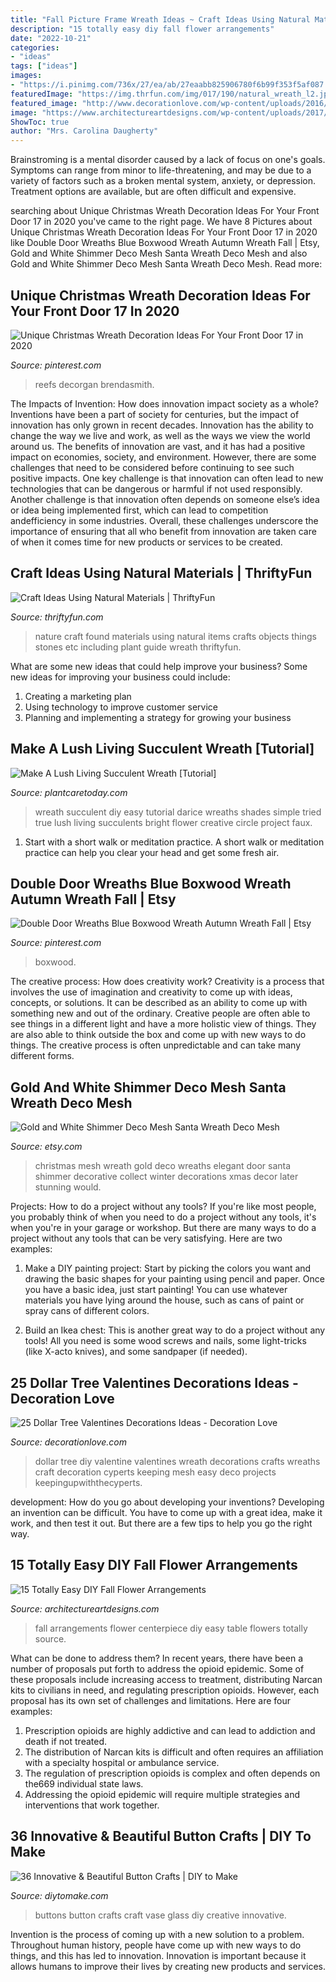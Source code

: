 ```yaml
---
title: "Fall Picture Frame Wreath Ideas ~ Craft Ideas Using Natural Materials"
description: "15 totally easy diy fall flower arrangements"
date: "2022-10-21"
categories:
- "ideas"
tags: ["ideas"]
images:
- "https://i.pinimg.com/736x/27/ea/ab/27eaabb825906780f6b99f353f5af087.jpg"
featuredImage: "https://img.thrfun.com/img/017/190/natural_wreath_l2.jpg"
featured_image: "http://www.decorationlove.com/wp-content/uploads/2016/11/Dollar-Tree-DIY-Valentines-Wreath.jpg"
image: "https://www.architectureartdesigns.com/wp-content/uploads/2017/08/3-32.jpg"
ShowToc: true
author: "Mrs. Carolina Daugherty"
---
```



Brainstroming is a mental disorder caused by a lack of focus on one's goals. Symptoms can range from minor to life-threatening, and may be due to a variety of factors such as a broken mental system, anxiety, or depression. Treatment options are available, but are often difficult and expensive.

	

		
searching about Unique Christmas Wreath Decoration Ideas For Your Front Door 17 in 2020 you've came to the right page. We have 8 Pictures about Unique Christmas Wreath Decoration Ideas For Your Front Door 17 in 2020 like Double Door Wreaths Blue Boxwood Wreath Autumn Wreath Fall | Etsy, Gold and White Shimmer Deco Mesh Santa Wreath Deco Mesh and also Gold and White Shimmer Deco Mesh Santa Wreath Deco Mesh. Read more:
		
    
## Unique Christmas Wreath Decoration Ideas For Your Front Door 17 In 2020

<img loading=lazy src="https://i.pinimg.com/736x/98/58/52/985852c01a6eaf1e0c5bba770db34176.jpg" onerror="this.onerror=null;this.src='https://tse2.mm.bing.net/th?id=OIP.3_I4PtlQAWCazFPsZV09yAHaJ4&amp;pid=15.1';" alt="Unique Christmas Wreath Decoration Ideas For Your Front Door 17 in 2020">

_Source: pinterest.com_

>reefs decorgan brendasmith. 

	

The Impacts of Invention: How does innovation impact society as a whole?
Inventions have been a part of society for centuries, but the impact of innovation has only grown in recent decades. Innovation has the ability to change the way we live and work, as well as the ways we view the world around us. The benefits of innovation are vast, and it has had a positive impact on economies, society, and environment. However, there are some challenges that need to be considered before continuing to see such positive impacts. One key challenge is that innovation can often lead to new technologies that can be dangerous or harmful if not used responsibly. Another challenge is that innovation often depends on someone else’s idea or idea being implemented first, which can lead to competition andefficiency in some industries. Overall, these challenges underscore the importance of ensuring that all who benefit from innovation are taken care of when it comes time for new products or services to be created.

    
## Craft Ideas Using Natural Materials | ThriftyFun

<img loading=lazy src="https://img.thrfun.com/img/017/190/natural_wreath_l2.jpg" onerror="this.onerror=null;this.src='https://tse4.mm.bing.net/th?id=OIP.5ZSYMUgtaIMKiDXkpLvn3wHaE5&amp;pid=15.1';" alt="Craft Ideas Using Natural Materials | ThriftyFun">

_Source: thriftyfun.com_

>nature craft found materials using natural items crafts objects things stones etc including plant guide wreath thriftyfun. 

	

What are some new ideas that could help improve your business?
Some new ideas for improving your business could include: 
1. Creating a marketing plan 
2. Using technology to improve customer service 
3. Planning and implementing a strategy for growing your business 

    
## Make A Lush Living Succulent Wreath [Tutorial]

<img loading=lazy src="https://plantcaretoday.com/wp-content/uploads/Easy-DIY-Succulent-Wreath-Darice-17-800x1200.jpg" onerror="this.onerror=null;this.src='https://tse3.mm.bing.net/th?id=OIP.sLnn28YlOJDZJfKDtncuFwHaLH&amp;pid=15.1';" alt="Make A Lush Living Succulent Wreath [Tutorial]">

_Source: plantcaretoday.com_

>wreath succulent diy easy tutorial darice wreaths shades simple tried true lush living succulents bright flower creative circle project faux. 

	

1. Start with a short walk or meditation practice. A short walk or meditation practice can help you clear your head and get some fresh air.

    
## Double Door Wreaths Blue Boxwood Wreath Autumn Wreath Fall | Etsy

<img loading=lazy src="https://i.pinimg.com/736x/27/ea/ab/27eaabb825906780f6b99f353f5af087.jpg" onerror="this.onerror=null;this.src='https://tse3.mm.bing.net/th?id=OIP.hSLQeBN595mKa0Fo7kTa1QHaJ3&amp;pid=15.1';" alt="Double Door Wreaths Blue Boxwood Wreath Autumn Wreath Fall | Etsy">

_Source: pinterest.com_

>boxwood. 

	

The creative process: How does creativity work?
Creativity is a process that involves the use of imagination and creativity to come up with ideas, concepts, or solutions. It can be described as an ability to come up with something new and out of the ordinary. Creative people are often able to see things in a different light and have a more holistic view of things. They are also able to think outside the box and come up with new ways to do things. The creative process is often unpredictable and can take many different forms.

    
## Gold And White Shimmer Deco Mesh Santa Wreath Deco Mesh

<img loading=lazy src="https://img1.etsystatic.com/023/0/8712934/il_fullxfull.523845349_bw2p.jpg" onerror="this.onerror=null;this.src='https://tse3.mm.bing.net/th?id=OIP.aHdJYMmIOpReKOK7sLXlVQHaJ4&amp;pid=15.1';" alt="Gold and White Shimmer Deco Mesh Santa Wreath Deco Mesh">

_Source: etsy.com_

>christmas mesh wreath gold deco wreaths elegant door santa shimmer decorative collect winter decorations xmas decor later stunning would. 

	

Projects: How to do a project without any tools?
If you're like most people, you probably think of when you need to do a project without any tools, it's when you're in your garage or workshop. But there are many ways to do a project without any tools that can be very satisfying. Here are two examples: 
1. Make a DIY painting project: Start by picking the colors you want and drawing the basic shapes for your painting using pencil and paper. Once you have a basic idea, just start painting! You can use whatever materials you have lying around the house, such as cans of paint or spray cans of different colors. 

2. Build an Ikea chest: This is another great way to do a project without any tools! All you need is some wood screws and nails, some light-tricks (like X-acto knives), and some sandpaper (if needed).

    
## 25 Dollar Tree Valentines Decorations Ideas - Decoration Love

<img loading=lazy src="http://www.decorationlove.com/wp-content/uploads/2016/11/Dollar-Tree-DIY-Valentines-Wreath.jpg" onerror="this.onerror=null;this.src='https://tse3.mm.bing.net/th?id=OIP.V0UxExURE4ydgfUv9ielNAHaLH&amp;pid=15.1';" alt="25 Dollar Tree Valentines Decorations Ideas - Decoration Love">

_Source: decorationlove.com_

>dollar tree diy valentine valentines wreath decorations crafts wreaths craft decoration cyperts keeping mesh easy deco projects keepingupwiththecyperts. 

	

development: How do you go about developing your inventions?
Developing an invention can be difficult. You have to come up with a great idea, make it work, and then test it out. But there are a few tips to help you go the right way.

    
## 15 Totally Easy DIY Fall Flower Arrangements

<img loading=lazy src="https://www.architectureartdesigns.com/wp-content/uploads/2017/08/3-32.jpg" onerror="this.onerror=null;this.src='https://tse3.mm.bing.net/th?id=OIP.chxwz8ckQBi-UzXk_09TpAHaKb&amp;pid=15.1';" alt="15 Totally Easy DIY Fall Flower Arrangements">

_Source: architectureartdesigns.com_

>fall arrangements flower centerpiece diy easy table flowers totally source. 

	

What can be done to address them?
In recent years, there have been a number of proposals put forth to address the opioid epidemic. Some of these proposals include increasing access to treatment, distributing Narcan kits to civilians in need, and regulating prescription opioids. However, each proposal has its own set of challenges and limitations. Here are four examples:
1) Prescription opioids are highly addictive and can lead to addiction and death if not treated. 
2) The distribution of Narcan kits is difficult and often requires an affiliation with a specialty hospital or ambulance service. 
3) The regulation of prescription opioids is complex and often depends on the669 individual state laws. 
4) Addressing the opioid epidemic will require multiple strategies and interventions that work together.

    
## 36 Innovative &amp; Beautiful Button Crafts | DIY To Make

<img loading=lazy src="http://www.diytomake.com/wp-content/uploads/2016/09/Button-vase.jpg" onerror="this.onerror=null;this.src='https://tse1.mm.bing.net/th?id=OIP.3li9SBhpc83cH5-E6vTNzQHaKk&amp;pid=15.1';" alt="36 Innovative &amp; Beautiful Button Crafts | DIY to Make">

_Source: diytomake.com_

>buttons button crafts craft vase glass diy creative innovative. 

	

Invention is the process of coming up with a new solution to a problem. Throughout human history, people have come up with new ways to do things, and this has led to innovation. Innovation is important because it allows humans to improve their lives by creating new products and services.

